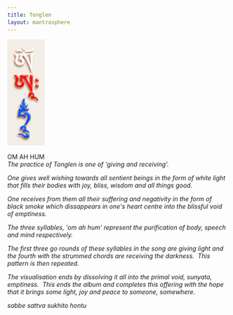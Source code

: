 ```yaml
---            
title: Tonglen  
layout: mantrasphere            
---            
```

    
![Om Ah Hung](/assets/images/mantrasphere/om_ah_hum_large.jpg)  

OM AH HUM  
<em>The practice of Tonglen is one of 'giving and receiving'.</em>  

<em>One gives well wishing towards all sentient beings in the form of white light that fills their bodies with joy, bliss, wisdom and all things good.</em>  

<em>One receives from them all their suffering and negativity in the form of black smoke which dissappears in one's heart centre into the blissful void of emptiness.</em>  

<em>The three syllables, 'om ah hum' represent the purification of body, speech and mind respectively.</em>  

<em>The first three go rounds of these syllables in the song are giving light and the fourth with the strummed chords are receiving the darkness.  This pattern is then repeated.</em>  

<em>The visualisation ends by dissolving it all into the primal void, sunyata, emptiness.  This ends the album and completes this offering with the hope that it brings some light, joy and peace to someone, somewhere.</em>  

<em>sabbe sattva sukhito hontu</em>  
